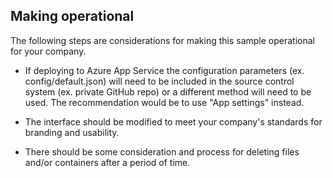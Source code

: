 ## Making operational
The following steps are considerations for making this sample operational for your company.

* If deploying to Azure App Service the configuration parameters (ex. config/default.json) will need to be included in the source control system (ex. private GitHub repo) or a different method will need to be used. The recommendation would be to use "App settings" instead.

* The interface should be modified to meet your company's standards for branding and usability.

* There should be some consideration and process for deleting files and/or containers after a period of time.

